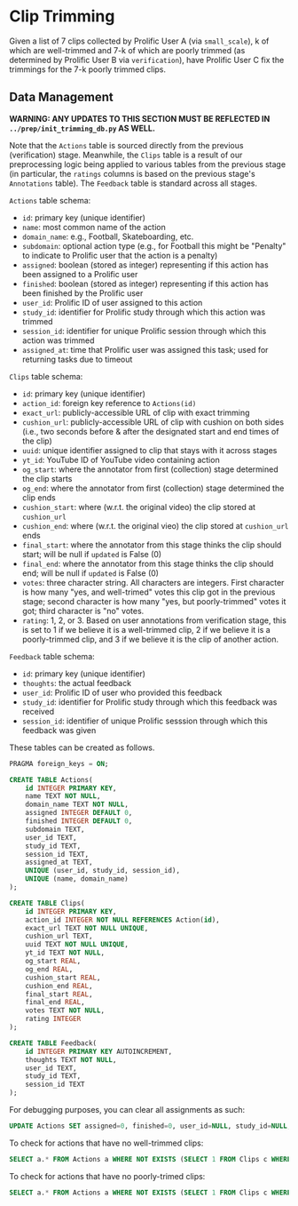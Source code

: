 # Clip Trimming

Given a list of 7 clips collected by Prolific User A (via `small_scale`), k of which are well-trimmed and 7-k of which are poorly trimmed (as determined by Prolific User B via `verification`), have Prolific User C fix the trimmings for the 7-k poorly trimmed clips.

## Data Management

**WARNING: ANY UPDATES TO THIS SECTION MUST BE REFLECTED IN `../prep/init_trimming_db.py` AS WELL.**

Note that the `Actions` table is sourced directly from the previous (verification) stage. Meanwhile, the `Clips` table is a result of our preprocessing logic being applied to various tables from the previous stage (in particular, the `ratings` columns is based on the previous stage's `Annotations` table). The `Feedback` table is standard across all stages.

`Actions` table schema:
- `id`: primary key (unique identifier)
- `name`: most common name of the action
- `domain_name`: e.g., Football, Skateboarding, etc.
- `subdomain`: optional action type (e.g., for Football this might be "Penalty" to indicate to Prolific user that the action is a penalty)
- `assigned`: boolean (stored as integer) representing if this action has been assigned to a Prolific user
- `finished`: boolean (stored as integer) representing if this action has been finished by the Prolific user
- `user_id`: Prolific ID of user assigned to this action
- `study_id`: identifier for Prolific study through which this action was trimmed
- `session_id`: identifier for unique Prolific session through which this action was trimmed
- `assigned_at`: time that Prolific user was assigned this task; used for returning tasks due to timeout

`Clips` table schema:
- `id`: primary key (unique identifier)
- `action_id`: foreign key reference to `Actions(id)`
- `exact_url`: publicly-accessible URL of clip with exact trimming
- `cushion_url`: publicly-accessible URL of clip with cushion on both sides (i.e., two seconds before & after the designated start and end times of the clip)
- `uuid`: unique identifier assigned to clip that stays with it across stages
- `yt_id`: YouTube ID of YouTube video containing action
- `og_start`: where the annotator from first (collection) stage determined the clip starts
- `og_end`: where the annotator from first (collection) stage determined the clip ends
- `cushion_start`: where (w.r.t. the original video) the clip stored at `cushion_url` 
- `cushion_end`: where (w.r.t. the original vieo) the clip stored at `cushion_url` ends
- `final_start`: where the annotator from this stage thinks the clip should start; will be null if `updated` is False (0)
- `final_end`: where the annotator from this stage thinks the clip should end; will be null if `updated` is False (0)
- `votes`: three character string. All characters are integers. First character is how many "yes, and well-trimed" votes this clip got in the previous stage; second character is how many "yes, but poorly-trimmed" votes it got; third character is "no" votes.
- `rating`: 1, 2, or 3. Based on user annotations from verification stage, this is set to 1 if we believe it is a well-trimmed clip, 2 if we believe it is a poorly-trimmed clip, and 3 if we believe it is the clip of another action.

`Feedback` table schema:

- `id`: primary key (unique identifier)
- `thoughts`: the actual feedback
- `user_id`: Prolific ID of user who provided this feedback
- `study_id`: identifier for Prolific study through which this feedback was received
- `session_id`: identifier of unique Prolific sesssion through which this feedback was given

These tables can be created as follows.

```sql
PRAGMA foreign_keys = ON;

CREATE TABLE Actions(
    id INTEGER PRIMARY KEY,
    name TEXT NOT NULL,
    domain_name TEXT NOT NULL,
    assigned INTEGER DEFAULT 0,
    finished INTEGER DEFAULT 0,
    subdomain TEXT,
    user_id TEXT,
    study_id TEXT,
    session_id TEXT,
    assigned_at TEXT,
    UNIQUE (user_id, study_id, session_id),
    UNIQUE (name, domain_name)
);

CREATE TABLE Clips(
    id INTEGER PRIMARY KEY,
    action_id INTEGER NOT NULL REFERENCES Action(id),
    exact_url TEXT NOT NULL UNIQUE,
    cushion_url TEXT,
    uuid TEXT NOT NULL UNIQUE,
    yt_id TEXT NOT NULL,
    og_start REAL,
    og_end REAL,
    cushion_start REAL,
    cushion_end REAL,
    final_start REAL,
    final_end REAL,
    votes TEXT NOT NULL,
    rating INTEGER
);

CREATE TABLE Feedback(
    id INTEGER PRIMARY KEY AUTOINCREMENT,
    thoughts TEXT NOT NULL,
    user_id TEXT,
    study_id TEXT,
    session_id TEXT
);
```

For debugging purposes, you can clear all assignments as such:
```sql
UPDATE Actions SET assigned=0, finished=0, user_id=NULL, study_id=NULL, session_id=NULL, assigned_at=NULL WHERE user_id='tantan';
```

To check for actions that have no well-trimmed clips:
```sql
SELECT a.* FROM Actions a WHERE NOT EXISTS (SELECT 1 FROM Clips c WHERE c.action_id = a.id AND c.rating = 1);
```
To check for actions that have no poorly-trimed clips:
```sql
SELECT a.* FROM Actions a WHERE NOT EXISTS (SELECT 1 FROM Clips c WHERE c.action_id = a.id AND c.rating = 2);
```